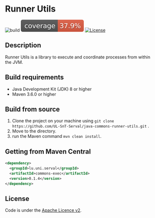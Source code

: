 # Runner Utils

![build](https://github.com/UL-SnT-Serval/json-aggregator/workflows/build/badge.svg)
![codecov](.github/badges/jacoco.svg)
[![License](https://img.shields.io/badge/License-Apache%202.0-blue.svg)](https://opensource.org/licenses/Apache-2.0)

## Description

Runner Utils is a library to execute and coordinate processes from within the JVM.

## Build requirements

* Java Development Kit (JDK) 8 or higher
* Maven 3.6.0 or higher

## Build from source

1. Clone the project on your machine using ```git clone https://github.com/UL-SnT-Serval/java-commons-runner-utils.git``` .
2. Move to the directory.
3. run the Maven command ```mvn clean install```.

## Getting from Maven Central

```xml
<dependency>
  <groupId>lu.uni.serval</groupId>
  <artifactId>commons-exec</artifactId>
  <version>0.1.4</version>
</dependency>
```

## License

Code is under the [Apache Licence v2](https://www.apache.org/licenses/LICENSE-2.0.txt).